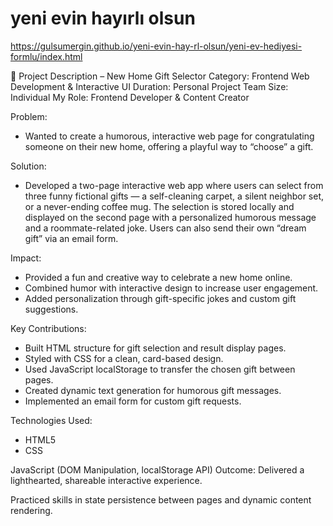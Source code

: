 # yeni evin hayırlı olsun
https://gulsumergin.github.io/yeni-evin-hay-rl-olsun/yeni-ev-hediyesi-formlu/index.html

📄 Project Description – New Home Gift Selector
Category: Frontend Web Development & Interactive UI
Duration: Personal Project
Team Size: Individual
My Role: Frontend Developer & Content Creator

Problem:
- Wanted to create a humorous, interactive web page for congratulating someone on their new home, offering a playful way to “choose” a gift.

Solution:
- Developed a two-page interactive web app where users can select from three funny fictional gifts — a self-cleaning carpet, a silent neighbor set, or a never-ending coffee mug. The selection is stored locally and displayed on the second page with a personalized humorous message and a roommate-related joke. Users can also send their own “dream gift” via an email form.

Impact:
- Provided a fun and creative way to celebrate a new home online.
- Combined humor with interactive design to increase user engagement.
- Added personalization through gift-specific jokes and custom gift suggestions.

Key Contributions:
- Built HTML structure for gift selection and result display pages.
- Styled with CSS for a clean, card-based design.
- Used JavaScript localStorage to transfer the chosen gift between pages.
- Created dynamic text generation for humorous gift messages.
- Implemented an email form for custom gift requests.

Technologies Used:
- HTML5
- CSS

JavaScript (DOM Manipulation, localStorage API)
Outcome:
Delivered a lighthearted, shareable interactive experience.

Practiced skills in state persistence between pages and dynamic content rendering.

